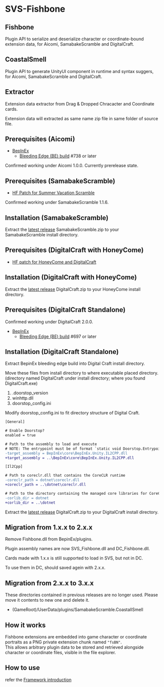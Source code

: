 # SVS-Fishbone

## Fishbone

Plugin API to serialize and deserialize character or coordinate-bound extension data, for Aicomi, SamabakeScramble and DigitalCraft.

## CoastalSmell

Plugin API to generate UnityUI component in runtime and syntax suggers, for Aicomi, SamabakeScramble and DigitalCraft.

## Extractor

Extension data extractor from Drag & Dropped Chracacter and Coordinate cards.

Extension data will extracted as same name zip file in same folder of source file.

## Prerequisites (Aicomi)

- [BepInEx](https://github.com/BepInEx/BepInEx)
  - [Bleeding Edge (BE) build](https://builds.bepinex.dev/projects/bepinex_be) #738 or later

Confirmed working under Aicomi 1.0.0.
Currently prerelease state.

## Prerequisites (SamabakeScramble)

- [HF Patch for Summer Vacation Scramble](https://github.com/ManlyMarco/SVS-HF_Patch)

Confirmed working under SamabakeScramble 1.1.6.

## Installation (SamabakeScramble)

Extract the [latest release](https://github.com/MaybeSamigroup/SVS-Fishbone/releases/latest) SamabakeScramble.zip to your SamabakeScramble install directory.

## Prerequisites (DigitalCraft with HoneyCome)

- [HF patch for HoneyCome and DigitalCraft](https://github.com/ManlyMarco/HC-HF_Patch)

## Installation (DigitalCraft with HoneyCome)

Extract the [latest release](https://github.com/MaybeSamigroup/SVS-Fishbone/releases/latest) DigitalCraft.zip to your HoneyCome install directory.

## Prerequisites (DigitalCraft Standalone)

Confirmed working under DigitalCraft 2.0.0.

- [BepInEx](https://github.com/BepInEx/BepInEx)
  - [Bleeding Edge (BE) build](https://builds.bepinex.dev/projects/bepinex_be) #697 or later

## Installation (DigitalCraft Standalone)

Extract BepinEx bleeding edge build into Digital Craft install directory.

Move these files from install directory to where executable placed directory. (directory named DigitalCraft under install directory; where you found DigitalCraft.exe)

1. .doorstop_version
1. winhttp.dll
1. doorstop_config.ini

Modify doorstop_config.ini to fit directory structure of Digital Craft.

```diff
[General]

# Enable Doorstop?
enabled = true

# Path to the assembly to load and execute
# NOTE: The entrypoint must be of format `static void Doorstop.Entrypoint.Start()`
-target_assembly = BepInEx\core\BepInEx.Unity.IL2CPP.dll
+target_assembly = ..\BepInEx\core\BepInEx.Unity.IL2CPP.dll
```

```diff
[Il2Cpp]

# Path to coreclr.dll that contains the CoreCLR runtime
-coreclr_path = dotnet\coreclr.dll
+coreclr_path = ..\dotnet\coreclr.dll

# Path to the directory containing the managed core libraries for CoreCLR (mscorlib, System, etc.)
-corlib_dir = dotnet
+corlib_dir = ..\dotnet
```

Extract the [latest release](https://github.com/MaybeSamigroup/SVS-Fishbone/releases/latest) DigitalCraft.zip to your DigitalCraft install directory.

## Migration from 1.x.x to 2.x.x

Remove Fishbone.dll from BepinEx/plugins.

Plugin assembly names are now SVS_Fishbone.dll and DC_Fishbone.dll.

Cards made with 1.x.x is still supported to load in SVS, but not in DC.

To use them in DC, should saved agein with 2.x.x.

## Migration from 2.x.x to 3.x.x

These directories contained in previous releases are no longer used.
Please move it contents to new one and delete it.

- (GameRoot)/UserData/plugins/SamabakeScramble.CoastallSmell

## How it works

Fishbone extensions are embedded into game character or coordinate portraits as a PNG private extension chunk named `"fsBN"`.  
This allows arbitrary plugin data to be stored and retrieved alongside character or coordinate files, visible in the file explorer.

## How to use

refer the [Framework introduction](https://github.com/MaybeSamigroup/SVS-Fishbone/wiki)
